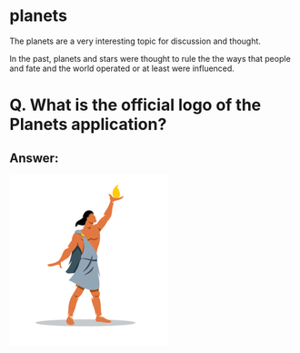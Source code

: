 # planets
The planets are a very interesting topic for discussion and thought.

In the past, planets and stars were thought to rule the the ways that people and fate and the world operated or at least were influenced. 

# Q. What is the official logo of the Planets application?

## Answer:
![Planets Application Logo](/images/prometheus-1-279x300.png)
